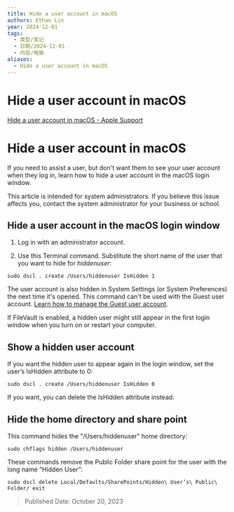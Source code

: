 ```yaml
---
title: Hide a user account in macOS
authors: Ethan Lin
year: 2024-12-01
tags:
  - 类型/笔记
  - 日期/2024-12-01
  - 内容/电脑
aliases:
  - Hide a user account in macOS
---
```

# Hide a user account in macOS



[Hide a user account in macOS - Apple Support](https://support.apple.com/en-us/102099)


# Hide a user account in macOS

If you need to assist a user, but don't want them to see your user account when they log in, learn how to hide a user account in the macOS login window.

This article is intended for system administrators. If you believe this issue affects you, contact the system administrator for your business or school.

## Hide a user account in the macOS login window

1. Log in with an administrator account.

2. Use this Terminal command. Substitute the short name of the user that you want to hide for _hiddenuser_:

`sudo dscl . create /Users/hiddenuser IsHidden 1`

The user account is also hidden in System Settings (or System Preferences) the next time it's opened. This command can't be used with the Guest user account. [Learn how to manage the Guest user account](https://support.apple.com/guide/mac-help/change-users-groups-guest-user-preferences-mh15600/mac).

If FileVault is enabled, a hidden user might still appear in the first login window when you turn on or restart your computer. 

## Show a hidden user account

If you want the hidden user to appear again in the login window, set the user’s IsHidden attribute to 0:

`sudo dscl . create /Users/hiddenuser IsHidden 0`

If you want, you can delete the IsHidden attribute instead.

## Hide the home directory and share point

This command hides the "/Users/hiddenuser" home directory:

`sudo chflags hidden /Users/hiddenuser`

These commands remove the Public Folder share point for the user with the long name “Hidden User”:

`sudo dscl delete Local/Defaults/SharePoints/Hidden\ User’s\ Public\ Folder/ exit`


> Published Date: October 20, 2023